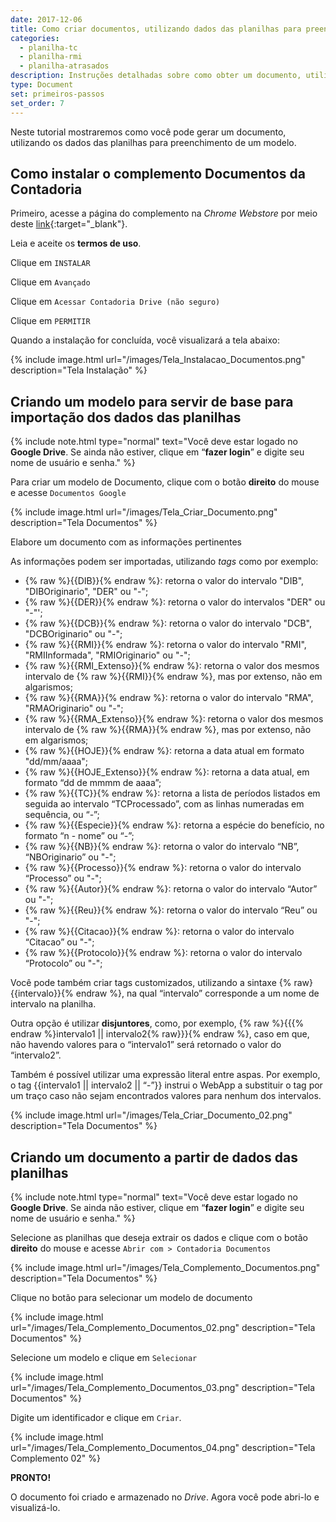 ```yaml
---
date: 2017-12-06
title: Como criar documentos, utilizando dados das planilhas para preenchimento de um modelo
categories:
  - planilha-tc
  - planilha-rmi
  - planilha-atrasados
description: Instruções detalhadas sobre como obter um documento, utilizando os dados das planilhas para preenchimento de um modelo.
type: Document
set: primeiros-passos
set_order: 7
---
```

Neste tutorial mostraremos como você pode gerar um documento, utilizando os dados das planilhas para preenchimento de um modelo.

## Como instalar o complemento Documentos da Contadoria

Primeiro, acesse a página do complemento na *Chrome Webstore* por meio deste [link](https://script.google.com/macros/s/AKfycbytTXJLRgTDk3g3Sd935CEZR89v1zp7EHHrdXgzgsb_IVqZ4ko/exec){:target="_blank"}.

Leia e aceite os **termos de uso**.

Clique em `INSTALAR`

Clique em `Avançado`

Clique em `Acessar Contadoria Drive (não seguro)`

Clique em `PERMITIR`

Quando a instalação for concluída, você visualizará a tela abaixo: 

{% include image.html url="/images/Tela_Instalacao_Documentos.png" description="Tela Instalação" %}


## Criando um modelo para servir de base para importação dos dados das planilhas

{% include note.html type="normal" text="Você deve estar logado no <b>Google Drive</b>. Se ainda não estiver, clique em “<b>fazer login</b>” e digite seu nome de usuário e senha." %}

Para criar um modelo de Documento, clique com o botão **direito** do mouse e acesse `Documentos Google`

{% include image.html url="/images/Tela_Criar_Documento.png" description="Tela Documentos" %}

Elabore um documento com as informações pertinentes

As informações podem ser importadas, utilizando *tags* como por exemplo:

+ {% raw %}{{DIB}}{% endraw %}: retorna o valor do intervalo "DIB", "DIBOriginario", "DER" ou "-";
+ {% raw %}{{DER}}{% endraw %}: retorna o valor do intervalos "DER" ou  "-"';
+ {% raw %}{{DCB}}{% endraw %}: retorna o valor do intervalo "DCB", "DCBOriginario" ou "-";
+ {% raw %}{{RMI}}{% endraw %}: retorna o valor do intervalo "RMI", "RMIInformada", "RMIOriginario" ou "-";
+ {% raw %}{{RMI_Extenso}}{% endraw %}: retorna o valor dos mesmos intervalo de {% raw %}{{RMI}}{% endraw %}, mas por extenso, não em algarismos;
+ {% raw %}{{RMA}}{% endraw %}: retorna o valor do intervalo "RMA", "RMAOriginario" ou "-";
+ {% raw %}{{RMA_Extenso}}{% endraw %}: retorna o valor dos mesmos intervalo de {% raw %}{{RMA}}{% endraw %}, mas por extenso, não em algarismos;
+ {% raw %}{{HOJE}}{% endraw %}: retorna a data atual em formato "dd/mm/aaaa";
+ {% raw %}{{HOJE_Extenso}}{% endraw %}: retorna a data atual, em formato “dd de mmmm de aaaa”;
+ {% raw %}{{TC}}{% endraw %}: retorna a lista de períodos listados em seguida ao intervalo “TCProcessado”, com as linhas numeradas em sequência, ou “-”;
+ {% raw %}{{Especie}}{% endraw %}: retorna a espécie do benefício, no formato “n - nome” ou “-”;
+ {% raw %}{{NB}}{% endraw %}: retorna o valor do intervalo “NB”, “NBOriginario” ou "-";
+ {% raw %}{{Processo}}{% endraw %}: retorna o valor do intervalo “Processo” ou "-";
+ {% raw %}{{Autor}}{% endraw %}: retorna o valor do intervalo “Autor” ou "-";
+ {% raw %}{{Reu}}{% endraw %}: retorna o valor do intervalo “Reu” ou "-";
+ {% raw %}{{Citacao}}{% endraw %}: retorna o valor do intervalo “Citacao” ou "-";
+ {% raw %}{{Protocolo}}{% endraw %}: retorna o valor do intervalo “Protocolo” ou "-";

Você pode também criar tags customizados, utilizando a sintaxe {% raw}{{intervalo}}{% endraw %}, na qual “intervalo” corresponde a um nome de intervalo na planilha. 

Outra opção é utilizar **disjuntores**, como, por exemplo, {% raw %}{{{% endraw %}intervalo1 || intervalo2{% raw}}}{% endraw %}, caso em que, não havendo valores para o “intervalo1” será retornado o valor do “intervalo2”. 

Também é possível utilizar uma expressão literal entre aspas. Por exemplo, o tag {{intervalo1 || intervalo2 || “-”}} instrui o WebApp a substituir o tag por um traço caso não sejam encontrados valores para nenhum dos intervalos.

{% include image.html url="/images/Tela_Criar_Documento_02.png" description="Tela Documentos" %}

## Criando um documento a partir de dados das planilhas

{% include note.html type="normal" text="Você deve estar logado no <b>Google Drive</b>. Se ainda não estiver, clique em “<b>fazer login</b>” e digite seu nome de usuário e senha." %}

Selecione as planilhas que deseja extrair os dados e clique com o botão **direito** do mouse e acesse `Abrir com > Contadoria Documentos`

{% include image.html url="/images/Tela_Complemento_Documentos.png" description="Tela Documentos" %}

Clique no botão para selecionar um modelo de documento

{% include image.html url="/images/Tela_Complemento_Documentos_02.png" description="Tela Documentos" %}

Selecione um modelo e clique em `Selecionar`

{% include image.html url="/images/Tela_Complemento_Documentos_03.png" description="Tela Documentos" %}

Digite um identificador e clique em `Criar`.

{% include image.html url="/images/Tela_Complemento_Documentos_04.png" description="Tela Complemento 02" %}

**PRONTO!**

O documento foi criado e armazenado no *Drive*. Agora você pode abri-lo e visualizá-lo.
